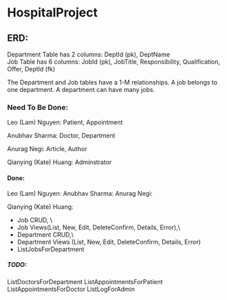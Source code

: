 # HospitalProject

## ERD:
Department Table has 2 columns: DeptId (pk), DeptName\
Job Table has 6 columns: JobId (pk), JobTitle, Responsibility, Qualification, Offer, DeptId (fk)

The Department and Job tables have a 1-M relationships. A job belongs to one department. A department can have many jobs.

### Need To Be Done:

Leo (Lam) Nguyen: Patient, Appointment

Anubhav Sharma: Doctor, Department

Anurag Negi: Article, Author

Qianying (Kate) Huang: Adminstrator 


#### Done:
Leo (Lam) Nguyen:
Anubhav Sharma:
Anurag Negi:

Qianying (Kate) Huang: 
- Job CRUD, \
- Job Views(List, New, Edit, DeleteConfirm, Details, Error),\
- Department CRUD,\
- Department Views (List, New, Edit, DeleteConfirm, Details, Error)
- ListJobsForDepartment

##### TODO:
ListDoctorsForDepartment
ListAppointmentsForPatient
ListAppointmentsForDoctor
ListLogForAdmin




